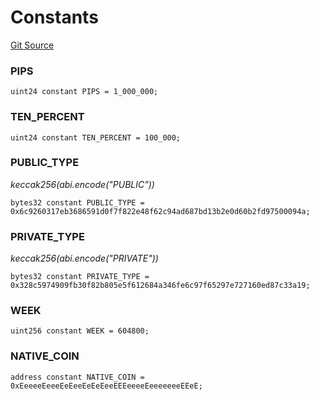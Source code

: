 # Constants
[Git Source](https://github.com/ArrakisFinance/arrakis-modular/blob/9091a6ee814f061039fd7b968feddb93bbdf1110/src/constants/CArrakis.sol)

### PIPS

```solidity
uint24 constant PIPS = 1_000_000;
```

### TEN_PERCENT

```solidity
uint24 constant TEN_PERCENT = 100_000;
```

### PUBLIC_TYPE
*keccak256(abi.encode("PUBLIC"))*


```solidity
bytes32 constant PUBLIC_TYPE = 0x6c9260317eb3686591d0f7f822e48f62c94ad687bd13b2e0d60b2fd97500094a;
```

### PRIVATE_TYPE
*keccak256(abi.encode("PRIVATE"))*


```solidity
bytes32 constant PRIVATE_TYPE = 0x328c5974909fb30f82b805e5f612684a346fe6c97f65297e727160ed87c33a19;
```

### WEEK

```solidity
uint256 constant WEEK = 604800;
```

### NATIVE_COIN

```solidity
address constant NATIVE_COIN = 0xEeeeeEeeeEeEeeEeEeEeeEEEeeeeEeeeeeeeEEeE;
```

